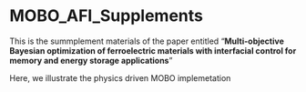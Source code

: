 # MOBO_AFI_Supplements

This is the summplement materials of the paper entitled “**Multi-objective Bayesian optimization of ferroelectric materials with interfacial control for memory and energy storage applications**”

Here, we illustrate the physics driven MOBO implemetation
